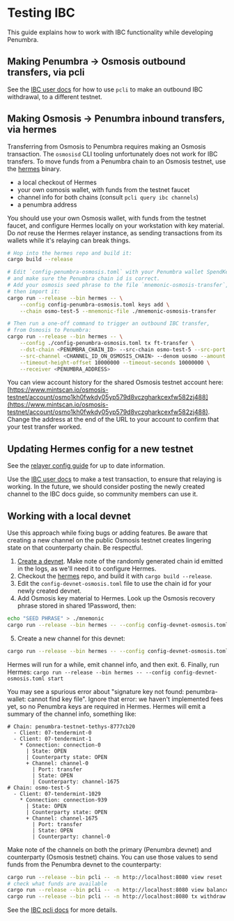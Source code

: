 # Testing IBC

This guide explains how to work with IBC functionality
while developing Penumbra.

## Making Penumbra -> Osmosis outbound transfers, via pcli
See the [IBC user docs](../usage/pcli/transaction.md#ibc-withdrawals) for how to use
`pcli` to make an outbound IBC withdrawal, to a different testnet.

## Making Osmosis -> Penumbra inbound transfers, via hermes

Transferring from Osmosis to Penumbra requires making an Osmosis transaction.
The `osmosisd` CLI tooling unfortunately does not work for IBC transfers.
To move funds from a Penumbra chain to an Osmosis testnet, use the [hermes] binary.

* a local checkout of Hermes
* your own osmosis wallet, with funds from the testnet faucet
* channel info for both chains (consult `pcli query ibc channels`)
* a penumbra address

You should use your own Osmosis wallet, with funds from the testnet faucet,
and configure Hermes locally on your workstation with key material. Do *not*
reuse the Hermes relayer instance, as sending transactions from its wallets
while it's relaying can break things.

```bash
# Hop into the hermes repo and build it:
cargo build --release

# Edit `config-penumbra-osmosis.toml` with your Penumbra wallet SpendKey,
# and make sure the Penumbra chain id is correct.
# Add your osmosis seed phrase to the file `mnemonic-osmosis-transfer`,
# then import it:
cargo run --release --bin hermes -- \
    --config config-penumbra-osmosis.toml keys add \
    --chain osmo-test-5 --mnemonic-file ./mnemonic-osmosis-transfer

# Then run a one-off command to trigger an outbound IBC transfer,
# from Osmosis to Penumbra:
cargo run --release --bin hermes -- \
    --config ./config-penumbra-osmosis.toml tx ft-transfer \
    --dst-chain <PENUMBRA_CHAIN_ID> --src-chain osmo-test-5 --src-port transfer \
    --src-channel <CHANNEL_ID_ON_OSMOSIS_CHAIN> --denom uosmo --amount 100 \
    --timeout-height-offset 10000000 --timeout-seconds 10000000 \
    --receiver <PENUMBRA_ADDRESS>
```

You can view account history for the shared Osmosis testnet account here:
[https://www.mintscan.io/osmosis-testnet/account/osmo1kh0fwkdy05yp579d8vczgharkcexfw582zj488](https://www.mintscan.io/osmosis-testnet/account/osmo1kh0fwkdy05yp579d8vczgharkcexfw582zj488).
Change the address at the end of the URL to your account to confirm that your test transfer worked.

## Updating Hermes config for a new testnet
See the [relayer config guide](../network/relayers.md) for up to date information.

Use the [IBC user docs](../usage/pcli/transaction.md#ibc-withdrawals) to make a test transaction,
to ensure that relaying is working. In the future, we should consider posting the newly created
channel to the IBC docs guide, so community members can use it.

## Working with a local devnet

<!--
The original source of the local devnet docs is this PR comment:
https://github.com/penumbra-zone/penumbra/pull/3043/#issuecomment-1722554083
You may want to consult that PR for additional context.
-->

Use this approach while fixing bugs or adding features.
Be aware that creating a new channel on the public Osmosis testnet
creates lingering state on that counterparty chain. Be respectful.

1. [Create a devnet](./devnet-quickstart.md). Make note of the randomly
generated chain id emitted in the logs, as we'll need it to configure Hermes.
2. Checkout the [hermes] repo, and build it with `cargo build --release`.
3. Edit the `config-devnet-osmosis.toml` file to use the chain id for your newly created devnet.
4. Add Osmosis key material to Hermes. Look up the Osmosis recovery phrase
stored in shared 1Password, then:
```bash
echo "SEED PHRASE" > ./mnemonic
cargo run --release --bin hermes -- --config config-devnet-osmosis.toml keys add --chain osmo-test-5 --mnemonic-file ./mnemonic
```
5. Create a new channel for this devnet:
```bash
cargo run --release --bin hermes -- --config config-devnet-osmosis.toml create channel --a-chain $PENUMBRA_DEVNET_CHAIN_ID --b-chain osmo-test-5 --a-port transfer --b-port transfer --new-client-connection
```
Hermes will run for a while, emit channel info, and then exit.
6. Finally, run Hermes: `cargo run --release --bin hermes -- --config config-devnet-osmosis.toml start`

You may see a spurious error about "signature key not found: penumbra-wallet: cannot find key file".
Ignore that error: we haven't implemented fees yet, so no Penumbra keys are required in Hermes.
Hermes will emit a summary of the channel info, something like:

```
# Chain: penumbra-testnet-tethys-8777cb20
  - Client: 07-tendermint-0
  - Client: 07-tendermint-1
    * Connection: connection-0
      | State: OPEN
      | Counterparty state: OPEN
      + Channel: channel-0
        | Port: transfer
        | State: OPEN
        | Counterparty: channel-1675
# Chain: osmo-test-5
  - Client: 07-tendermint-1029
    * Connection: connection-939
      | State: OPEN
      | Counterparty state: OPEN
      + Channel: channel-1675
        | Port: transfer
        | State: OPEN
        | Counterparty: channel-0
```

Make note of the channels on both the primary (Penumbra devnet) and counterparty (Osmosis testnet) chains.
You can use those values to send funds from the Penumbra devnet to the counterparty:

```bash
cargo run --release --bin pcli -- -n http://localhost:8080 view reset
# check what funds are available
cargo run --release --bin pcli -- -n http://localhost:8080 view balance
cargo run --release --bin pcli -- -n http://localhost:8080 tx withdraw --to osmo1kh0fwkdy05yp579d8vczgharkcexfw582zj488 --channel 0 --timeout-height 5-2900000 100penumbra
```

See the [IBC pcli docs](../usage/pcli/transaction.md#ibc-withdrawals) for more details.

[hermes]: https://github.com/informalsystems/hermes
